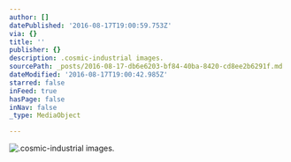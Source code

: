 ```yaml
---
author: []
datePublished: '2016-08-17T19:00:59.753Z'
via: {}
title: ''
publisher: {}
description: .cosmic-industrial images.
sourcePath: _posts/2016-08-17-db6e6203-bf84-40ba-8420-cd8ee2b6291f.md
dateModified: '2016-08-17T19:00:42.985Z'
starred: false
inFeed: true
hasPage: false
inNav: false
_type: MediaObject

---
```

![.cosmic-industrial images.](https://the-grid-user-content.s3-us-west-2.amazonaws.com/4ef75018-f2e6-4f5c-93eb-a2f0b1c53984.jpg)